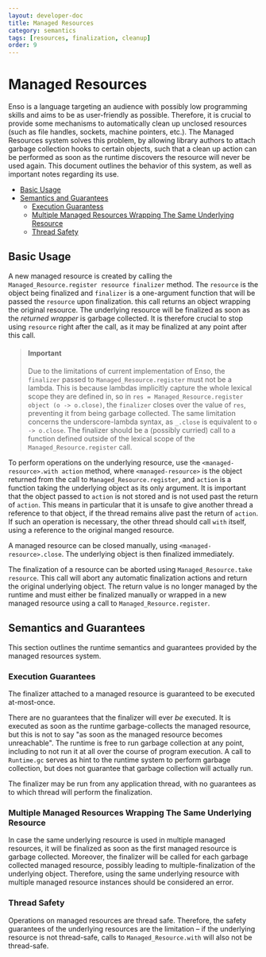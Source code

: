 ```yaml
---
layout: developer-doc
title: Managed Resources
category: semantics
tags: [resources, finalization, cleanup]
order: 9
---
```


# Managed Resources

Enso is a language targeting an audience with possibly low programming skills
and aims to be as user-friendly as possible. Therefore, it is crucial to provide
some mechanisms to automatically clean up unclosed resources (such as file
handles, sockets, machine pointers, etc.). The Managed Resources system solves
this problem, by allowing library authors to attach garbage collection hooks to
certain objects, such that a clean up action can be performed as soon as the
runtime discovers the resource will never be used again. This document outlines
the behavior of this system, as well as important notes regarding its use.

<!-- MarkdownTOC levels="2,3" autolink="true" -->

- [Basic Usage](#basic-usage)
- [Semantics and Guarantees](#semantics-and-guarantees)
  - [Execution Guarantess](#execution-guarantees)
  - [Multiple Managed Resources Wrapping The Same Underlying Resource](#multiple-managed-resources-wrapping-the-same-underlying-resource)
  - [Thread Safety](#thread-safety)

<!-- /MarkdownTOC -->

## Basic Usage

A new managed resource is created by calling the
`Managed_Resource.register resource finalizer` method. The `resource` is the
object being finalized and `finalizer` is a one-argument function that will be
passed the `resource` upon finalization. this call returns an object wrapping
the original resource. The underlying resource will be finalized as soon as the
_returned wrapper_ is garbage collected. It is therefore crucial to stop using
`resource` right after the call, as it may be finalized at any point after this
call.

> #### Important
>
> Due to the limitations of current implementation of Enso, the `finalizer`
> passed to `Managed_Resource.register` must not be a lambda. This is because
> lambdas implicitly capture the whole lexical scope they are defined in, so in
> `res = Managed_Resource.register object (o -> o.close)`, the `finalizer`
> closes over the value of `res`, preventing it from being garbage collected.
> The same limitation concerns the underscore-lambda syntax, as `_.close` is
> equivalent to `o -> o.close`. The finalizer should be a (possibly curried)
> call to a function defined outside of the lexical scope of the
> `Managed_Resource.register` call.

To perform operations on the underlying resource, use the
`<managed-resource>.with action` method, where `<managed-resource>` is the
object returned from the call to `Managed_Resource.register`, and `action` is a
function taking the underlying object as its only argument. It is important that
the object passed to `action` is not stored and is not used past the return of
`action`. This means in particular that it is unsafe to give another thread a
reference to that object, if the thread remains alive past the return of
`action`. If such an operation is necessary, the other thread should call `with`
itself, using a reference to the original manged resource.

A managed resource can be closed manually, using `<managed-resource>.close`. The
underlying object is then finalized immediately.

The finalization of a resource can be aborted using
`Managed_Resource.take resource`. This call will abort any automatic
finalization actions and return the original underlying object. The return value
is no longer managed by the runtime and must either be finalized manually or
wrapped in a new managed resource using a call to `Managed_Resource.register`.

## Semantics and Guarantees

This section outlines the runtime semantics and guarantees provided by the
managed resources system.

### Execution Guarantees

The finalizer attached to a managed resource is guaranteed to be executed
at-most-once.

There are no guarantees that the finalizer will ever _be_ executed. It is
executed as soon as the runtime garbage-collects the managed resource, but this
is not to say "as soon as the managed resource becomes unreachable". The runtime
is free to run garbage collection at any point, including to not run it at all
over the course of program execution. A call to `Runtime.gc` serves as hint to
the runtime system to perform garbage collection, but does not guarantee that
garbage collection will actually run.

The finalizer may be run from any application thread, with no guarantees as to
which thread will perform the finalization.

### Multiple Managed Resources Wrapping The Same Underlying Resource

In case the same underlying resource is used in multiple managed resources, it
will be finalized as soon as the first managed resource is garbage collected.
Moreover, the finalizer will be called for each garbage collected managed
resource, possibly leading to multiple-finalization of the underlying object.
Therefore, using the same underlying resource with multiple managed resource
instances should be considered an error.

### Thread Safety

Operations on managed resources are thread safe. Therefore, the safety
guarantees of the underlying resources are the limitation – if the underlying
resource is not thread-safe, calls to `Managed_Resource.with` will also not be
thread-safe.
